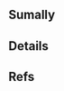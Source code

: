 ## Sumally

<!-- 一言程度でわかる簡単な目的があれば -->

## Details

<!-- 補足で説明があれば -->

## Refs

<!-- 必要な項目があれば書く -->

<!--
- 対象ファイル
  - [対象となるファイルのパスを記入](https://github.com/vuejs/jp.vuejs.org/blob/lang-ja/src/v2/api/index.md)
- オリジナル
  - https://github.com/vuejs/vuejs.org/commit/a71f12b323f2a8c85b29a7531eedcfa1879f0ed3
  - 本家追従の場合は上記のように対象の URL などを貼る
-->
